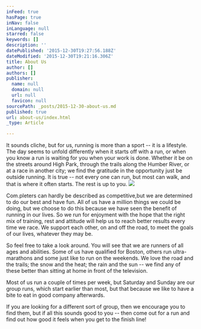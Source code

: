 ```yaml
---
inFeed: true
hasPage: true
inNav: false
inLanguage: null
starred: false
keywords: []
description: ''
datePublished: '2015-12-30T19:27:56.188Z'
dateModified: '2015-12-30T19:21:16.306Z'
title: About Us
author: []
authors: []
publisher:
  name: null
  domain: null
  url: null
  favicon: null
sourcePath: _posts/2015-12-30-about-us.md
published: true
url: about-us/index.html
_type: Article

---
```

It
sounds cliche, but for us, running is more than a sport -- it is a 
lifestyle.  The day seems to unfold differently when it starts off with a
run, or when you know a run is waiting for you when your work is done. 
Whether it be on the streets around High Park, through the trails along
the Humber River, or at a race in another city; we find the gratitude 
in the opportunity just be outside running.  It is true -- not every one 
can run, but most can walk, and that is where it often starts.  The rest
is up to you.  ![](https://the-grid-user-content.s3-us-west-2.amazonaws.com/0b22899c-3a93-4c50-8577-3604a56a6fcd.jpg)

Com.pleters can hardly be described as competitive,but we are determined to do our best and have fun.  All of us have a 
million things we could be doing, but we choose to do this because we 
have seen the benefit of running in our lives.  So we run for enjoyment 
with the hope that the right mix of training, rest and attitude will 
help us to reach better results every time we race.  We support each 
other, on and off the road, to meet the goals of our lives, whatever 
they may be. 

So
feel free to take a look around.  You will see that we are runners of 
all ages and abilities.  Some of us have qualified for Boston, others 
run ultra-marathons and some just like to run on the weekends. We love 
the road and the trails; the snow and the heat; the rain and the sun -- 
we find any of these better than sitting at home in front of the 
television.  

Most
of us run a couple of times per week, but Saturday and Sunday are our 
group runs, which start earlier than most, but that because we like to 
have a bite to eat in good company afterwards. 

If
you are looking for a different sort of group, then we encourage you to
find them, but if all this sounds good to you -- then come out for a run
and find out how good it feels when you get to the finish line!